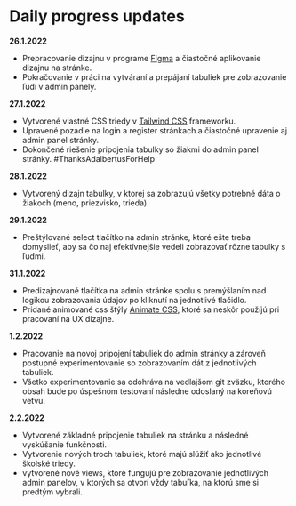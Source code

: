 # Daily progress updates

**26.1.2022**

- Prepracovanie dizajnu v programe [Figma](https://www.figma.com) a čiastočné aplikovanie dizajnu na stránke.
- Pokračovanie v práci na vytváraní a prepájaní tabuliek pre zobrazovanie ľudí v admin panely.

**27.1.2022**

- Vytvorené vlastné CSS triedy v [Tailwind CSS](https://tailwindcss.com/) frameworku.
- Upravené pozadie na login a register stránkach a čiastočné upravenie aj admin panel stránky.
- Dokončené riešenie pripojenia tabulky so žiakmi do admin panel stránky. #ThanksAdalbertusForHelp

**28.1.2022**

- Vytvorený dizajn tabulky, v ktorej sa zobrazujú všetky potrebné dáta o žiakoch (meno, priezvisko, trieda).

**29.1.2022**

- Preštýlované select tlačítko na admin stránke, ktoré ešte treba domyslieť, aby sa čo naj efektívnejšie vedeli
  zobrazovať rôzne tabulky s ľudmi.

**31.1.2022**
- Predizajnované tlačítka na admin stránke spolu s premýšlaním nad logikou zobrazovania údajov po kliknutí na jednotlivé tlačidlo. 
- Pridané animované css štýly [Animate CSS](https://animate.style/), ktoré sa neskôr použíjú pri pracovaní na UX dizajne.

**1.2.2022**
- Pracovanie na novoj pripojení tabuliek do admin stránky a zároveň postupné experimentovanie so zobrazovaním dát z jednotlivých tabuliek. 
- Všetko experimentovanie sa odohráva na vedlajšom git zväzku, ktorého obsah bude po úspešnom testovaní následne odoslaný na koreňovú vetvu. 

**2.2.2022**
- Vytvorené základné pripojenie tabuliek na stránku a následné vyskúšanie funkčnosti.
- Vytvorenie nových troch tabuliek, ktoré majú slúžiť ako jednotlivé školské triedy.
- vytvorené nové views, ktoré fungujú pre zobrazovanie jednotlivých admin panelov,
  v ktorých sa otvorí vždy tabuľka, na ktorú sme si predtým vybrali.

